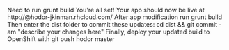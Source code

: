Need to run grunt build
You're all set! Your app should now be live at 
	http://@hodor-jkinman.rhcloud.com/
After app modification run
	grunt build
Then enter the dist folder to commit these updates:
	cd dist && git commit -am "describe your changes here"
Finally, deploy your updated build to OpenShift with
	git push hodor master
